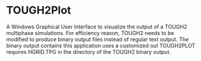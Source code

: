 # TOUGH2Plot
A Windows Graphical User Interface to visualize the output of a TOUGH2 multiphase simulations. 
For efficiency reason, TOUGH2 needs to be modified to produce binary output files instead of regular text output. The binary output contains this application uses a customized out TOUGH2PLOT requires HGRID.TPG in the directory of the TOUGH2 binary output.
